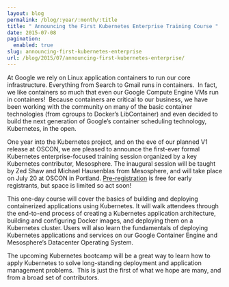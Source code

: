 ```yaml
---
layout: blog
permalink: /blog/:year/:month/:title
title: " Announcing the First Kubernetes Enterprise Training Course "
date: 2015-07-08
pagination:
  enabled: true
slug: announcing-first-kubernetes-enterprise
url: /blog/2015/07/announcing-first-kubernetes-enterprise/
---
```

At Google we rely on Linux application containers to run our core infrastructure. Everything from Search to Gmail runs in containers. &nbsp;In fact, we like containers so much that even our Google Compute Engine VMs run in containers! &nbsp;Because containers are critical to our business, we have been working with the community on many of the basic container technologies (from cgroups to Docker’s LibContainer) and even decided to build the next generation of Google’s container scheduling technology, Kubernetes, in the open.



One year into the Kubernetes project, and on the eve of our planned V1 release at OSCON, we are pleased to announce the first-ever formal Kubernetes enterprise-focused training session organized by a key Kubernetes contributor, Mesosphere. The inaugural session will be taught by Zed Shaw and Michael Hausenblas from Mesosphere, and will take place on July 20 at OSCON in Portland. [Pre-registration](https://mesosphere.com/training/kubernetes/) is free for early registrants, but space is limited so act soon!



This one-day course will cover the basics of building and deploying containerized applications using Kubernetes. It will walk attendees through the end-to-end process of creating a Kubernetes application architecture, building and configuring Docker images, and deploying them on a Kubernetes cluster. Users will also learn the fundamentals of deploying Kubernetes applications and services on our Google Container Engine and Mesosphere’s Datacenter Operating System.


The upcoming Kubernetes bootcamp will be a great way to learn how to apply Kubernetes to solve long-standing deployment and application management problems. &nbsp;This is just the first of what we hope are many, and from a broad set of contributors.
